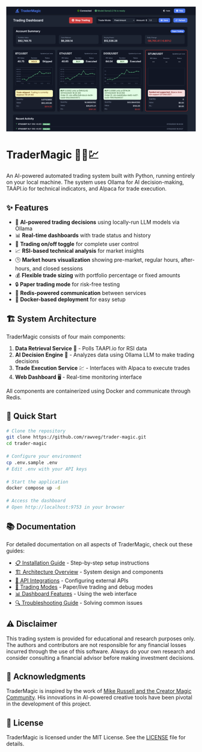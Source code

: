 ![TraderMagic](docs/img/dashboard-screenshot.png)

# TraderMagic 🧙‍♂️💹

An AI-powered automated trading system built with Python, running entirely on your local machine. The system uses Ollama for AI decision-making, TAAPI.io for technical indicators, and Alpaca for trade execution.

## ✨ Features

- 🧠 **AI-powered trading decisions** using locally-run LLM models via Ollama
- 📊 **Real-time dashboards** with trade status and history
- 🛑 **Trading on/off toggle** for complete user control
- 📈 **RSI-based technical analysis** for market insights
- 🕒 **Market hours visualization** showing pre-market, regular hours, after-hours, and closed sessions
- 💰 **Flexible trade sizing** with portfolio percentage or fixed amounts
- 🔒 **Paper trading mode** for risk-free testing
- 🔄 **Redis-powered communication** between services
- 🐳 **Docker-based deployment** for easy setup

## 🏗️ System Architecture

TraderMagic consists of four main components:

1. **Data Retrieval Service** 📡 - Polls TAAPI.io for RSI data
2. **AI Decision Engine** 🧠 - Analyzes data using Ollama LLM to make trading decisions
3. **Trade Execution Service** 💹 - Interfaces with Alpaca to execute trades
4. **Web Dashboard** 🖥️ - Real-time monitoring interface

All components are containerized using Docker and communicate through Redis.

## 🚀 Quick Start

```bash
# Clone the repository
git clone https://github.com/rawveg/trader-magic.git
cd trader-magic

# Configure your environment
cp .env.sample .env
# Edit .env with your API keys

# Start the application
docker compose up -d

# Access the dashboard
# Open http://localhost:9753 in your browser
```

## 📚 Documentation

For detailed documentation on all aspects of TraderMagic, check out these guides:

- [📋 Installation Guide](docs/installation.md) - Step-by-step setup instructions
- [🏗️ Architecture Overview](docs/architecture.md) - System design and components
- [🔌 API Integrations](docs/api-integration.md) - Configuring external APIs
- [🚦 Trading Modes](docs/trading-modes.md) - Paper/live trading and debug modes
- [📊 Dashboard Features](docs/dashboard.md) - Using the web interface
- [🔍 Troubleshooting Guide](docs/troubleshooting.md) - Solving common issues

## ⚠️ Disclaimer

This trading system is provided for educational and research purposes only. The authors and contributors are not responsible for any financial losses incurred through the use of this software. Always do your own research and consider consulting a financial advisor before making investment decisions.

## 🙏 Acknowledgments

TraderMagic is inspired by the work of [Mike Russell and the Creator Magic Community](http://www.creatormagic.ai). His innovations in AI-powered creative tools have been pivotal in the development of this project.

## 📜 License

TraderMagic is licensed under the MIT License. See the [LICENSE](LICENSE) file for details.